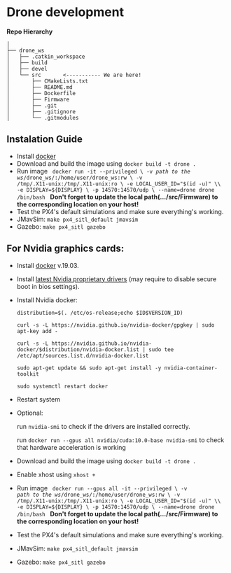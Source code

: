 # Drone development
**Repo Hierarchy**
```
│
├── drone_ws
│   ├── .catkin_workspace
│   ├── build
│   ├── devel
│   └── src       <----------- We are here!
│       ├── CMakeLists.txt 
│       ├── README.md
│       ├── Dockerfile
│       ├── Firmware
│       ├── .git
│       ├── .gitignore
│       └── .gitmodules
```

## Instalation Guide
- Install [docker](https://docs.docker.com/install/linux/docker-ce/ubuntu/)
- Download and build the image using `docker build -t drone .`
- Run image <code> docker run -it --privileged \\
    -v *path to the ws*/drone_ws/:/home/user/drone_ws:rw \\
    -v /tmp/.X11-unix:/tmp/.X11-unix:ro \\
    -e LOCAL_USER_ID="$(id -u)" \\
    -e DISPLAY=${DISPLAY} \\
    -p 14570:14570/udp \\
    --name=drone drone /bin/bash
    </code>
    **Don't forget to update the local path(.../src/Firmware) to the corresponding location on your host!**
- Test the PX4's default simulations and make sure everything's working. 
- JMavSim: `make px4_sitl_default jmavsim`
- Gazebo: `make px4_sitl gazebo`

## For Nvidia graphics cards:
- Install [docker](https://docs.docker.com/install/linux/docker-ce/ubuntu/) v.19.03.
- Install [latest Nvidia proprietary drivers](https://www.nvidia.com/Download/index.aspx) (may require to disable secure boot in bios settings).
- Install Nvidia docker:

    `distribution=$(. /etc/os-release;echo $ID$VERSION_ID)`
    
    `curl -s -L https://nvidia.github.io/nvidia-docker/gpgkey | sudo apt-key add -`
    
    `curl -s -L https://nvidia.github.io/nvidia-docker/$distribution/nvidia-docker.list | sudo tee /etc/apt/sources.list.d/nvidia-docker.list`

    `sudo apt-get update && sudo apt-get install -y nvidia-container-toolkit`
    
    `sudo systemctl restart docker`
- Restart system
- Optional: 

    run `nvidia-smi` to check if the drivers are installed correctly.

    run `docker run --gpus all nvidia/cuda:10.0-base nvidia-smi` to check that hardware acceleration is working
- Download and build the image using `docker build -t drone .`
- Enable xhost using `xhost +`
- Run image <code> docker run --gpus all -it --privileged \\
    -v *path to the ws*/drone_ws/:/home/user/drone_ws:rw \\
    -v /tmp/.X11-unix:/tmp/.X11-unix:ro \\
    -e LOCAL_USER_ID="$(id -u)" \\
    -e DISPLAY=${DISPLAY} \\
    -p 14570:14570/udp \\
    --name=drone drone /bin/bash
    </code>
    **Don't forget to update the local path(.../src/Firmware) to the corresponding location on your host!**
- Test the PX4's default simulations and make sure everything's working. 
- JMavSim: `make px4_sitl_default jmavsim`
- Gazebo: `make px4_sitl gazebo`
